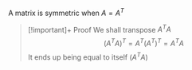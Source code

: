 A matrix is symmetric when $A=A^T$
> [!important]+ Proof
> We shall transpose $A^TA$
> $$
> (A^TA)^T=A^T(A^T)^T=A^TA
> $$
> It ends up being equal to itself ($A^TA$)

